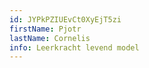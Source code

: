 ```yaml
---
id: JYPkPZIUEvCt0XyEjT5zi
firstName: Pjotr
lastName: Cornelis
info: Leerkracht levend model
---
```

